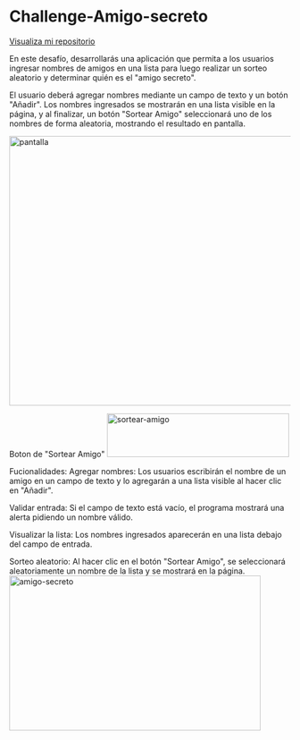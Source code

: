 # Challenge-Amigo-secreto

<a href="https://github.com/Deluchy/Challenge-Amigo-secreto">Visualiza mi repositorio</a>

En este desafío, desarrollarás una aplicación que permita a los usuarios ingresar nombres de amigos en una lista para luego realizar un sorteo aleatorio y determinar quién es el "amigo secreto".  

El usuario deberá agregar nombres mediante un campo de texto y un botón "Añadir". Los nombres ingresados se mostrarán en una lista visible en la página, y al finalizar, un botón "Sortear Amigo" seleccionará uno de los nombres de forma aleatoria, mostrando el resultado en pantalla.

<img width="927" height="482" alt="pantalla" src="https://github.com/user-attachments/assets/98678cee-c912-4067-a2d5-e79e2b632404" />

Boton de "Sortear Amigo"
<img width="326" height="78" alt="sortear-amigo" src="https://github.com/user-attachments/assets/4a4dc446-b624-463b-a8c4-afa54af8c363" />

Fucionalidades:
Agregar nombres: Los usuarios escribirán el nombre de un amigo en un campo de texto y lo agregarán a una lista visible al hacer clic en "Añadir".

Validar entrada: Si el campo de texto está vacío, el programa mostrará una alerta pidiendo un nombre válido.

Visualizar la lista: Los nombres ingresados aparecerán en una lista debajo del campo de entrada.

Sorteo aleatorio: Al hacer clic en el botón "Sortear Amigo", se seleccionará aleatoriamente un nombre de la lista y se mostrará en la página.
<img width="450" height="277" alt="amigo-secreto" src="https://github.com/user-attachments/assets/631eb1db-1ebd-47f3-a5e0-9eaacb643717" />
